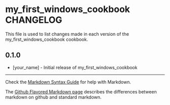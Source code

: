 # my_first_windows_cookbook CHANGELOG

This file is used to list changes made in each version of the my_first_windows_cookbook cookbook.

## 0.1.0
- [your_name] - Initial release of my_first_windows_cookbook

- - -
Check the [Markdown Syntax Guide](http://daringfireball.net/projects/markdown/syntax) for help with Markdown.

The [Github Flavored Markdown page](http://github.github.com/github-flavored-markdown/) describes the differences between markdown on github and standard markdown.
